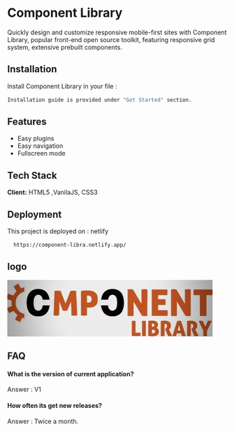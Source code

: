 
# Component Library

Quickly design and customize responsive mobile-first sites with Component Library, popular front-end open source toolkit, featuring responsive grid system, extensive prebuilt components.


## Installation

Install Component Library in your file :

```bash
Installation guide is provided under "Get Started" section.
```
    
## Features

- Easy plugins
- Easy navigation
- Fullscreen mode



## Tech Stack

**Client:** HTML5 ,VanilaJS, CSS3



## Deployment

This project is deployed on : netlify

```bash
  https://component-libra.netlify.app/
```


## logo
![Logo](https://github.com/rajaranjanmr/component_library_ui_framework/blob/dev/logo2.jpeg)


## FAQ

#### What is the version of current application?

Answer : V1

#### How often its get new releases?

Answer : Twice a month.

